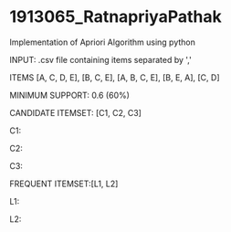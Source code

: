 # 1913065_RatnapriyaPathak
Implementation of Apriori Algorithm using python

INPUT: .csv file containing items separated by ','

ITEMS [A, C, D, E], [B, C, E], [A, B, C, E], [B, E, A], [C, D]

MINIMUM SUPPORT: 0.6 (60%)

CANDIDATE ITEMSET: [C1, C2, C3]

C1:            

['A']: 3
['B']: 3
['C']: 4
['D']: 2
['E']: 4


C2:

['A', 'E']: 3
['B', 'A']: 2
['B', 'E']: 3
['C', 'B']: 2
['C', 'E']: 3
['C', 'A']: 2


C3:

['C', 'A', 'E']: 2
['C', 'B', 'E']: 2
['B', 'A', 'E']: 2


FREQUENT ITEMSET:[L1, L2]


L1:

['A']: 3
['B']: 3
['C']: 4
['E']: 4

L2:

['A', 'E']: 3
['B', 'E']: 3
['C', 'E']: 3
